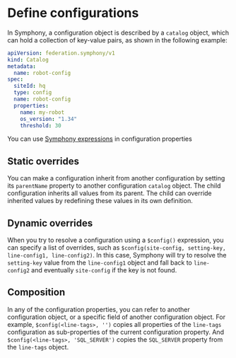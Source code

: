 # Define configurations

In Symphony, a configuration object is described by a `catalog` object, which can hold a collection of key-value pairs, as shown in the following example:

```yaml
apiVersion: federation.symphony/v1
kind: Catalog
metadata:
  name: robot-config
spec:  
  siteId: hq
  type: config
  name: robot-config
  properties:
    name: my-robot
    os_version: "1.34"
    threshold: 30
```

You can use [Symphony expressions](../concepts/unified-object-model/property-expressions.md) in configuration properties

## Static overrides

You can make a configuration inherit from another configuration by setting its `parentName` property to another configuration `catalog` object. The child configuration inherits all values from its parent. The child can override inherited values by redefining these values in its own definition.

## Dynamic overrides

When you try to resolve a configuration using a `$config()` expression, you can specify a list of overrides, such as `$config(site-config, setting-key, line-config1, line-config2)`. In this case, Symphony will try to resolve the `setting-key` value from the `line-config1` object and fall back to `line-config2` and eventually `site-config` if the key is not found.

## Composition

In any of the configuration properties, you can refer to another configuration object, or a specific field of another configuration object. For example, `$config(<line-tags>, '')` copies all properties of the `line-tags` configuration as sub-properties of the current configuration property. And `$config(<line-tags>, 'SQL_SERVER')` copies the `SQL_SERVER` property from the `line-tags` object.
